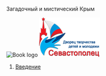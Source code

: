 Загадочный и мистический Крым

![Book logo](https://sevastopolets-moskva.ru/images/seva_logo.png)
![logo](/img/seva_logo.png)

1. [Введение](./ta43_intro.svg)

<script src="http://code.jquery.com/jquery-1.4.2.min.js"></script> <script> var x = document.getElementsByClassName("site-footer-credits"); setTimeout(() => { x[0].remove(); }, 10); </script>
